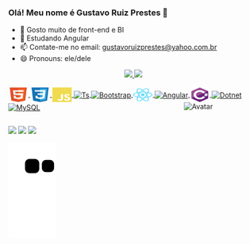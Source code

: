 ### Olá! Meu nome é Gustavo Ruiz Prestes 👋

- 🔭 Gosto muito de front-end e BI
- 🌱 Estudando Angular
- 📫 Contate-me no email: gustavoruizprestes@yahoo.com.br
- 😄 Pronouns: ele/dele


<div align="center">
  <a href="https://github.com/GustavoRuiz205">
  <img height="165em" src="https://github-readme-stats.vercel.app/api?username=GustavoRuiz205&show_icons=true&theme=dracula&include_all_commits=true&count_private=true"/>
  <img height="165em" src="https://github-readme-stats.vercel.app/api/top-langs/?username=GustavoRuiz205&layout=compact&langs_count=7&theme=dracula"/>
</div>
  
<div style="display: inline_block"><br>
  <img align="center" alt="HTML" height="30" width="40" src="https://raw.githubusercontent.com/devicons/devicon/master/icons/html5/html5-original.svg">
  <img align="center" alt="CSS" height="30" width="40" src="https://raw.githubusercontent.com/devicons/devicon/master/icons/css3/css3-original.svg">
  <img align="center" alt="Js" height="30" width="40" src="https://raw.githubusercontent.com/devicons/devicon/master/icons/javascript/javascript-plain.svg">
  <img align="center" alt="Ts" height="30" width="40" src="https://cdn.jsdelivr.net/gh/devicons/devicon/icons/typescript/typescript-original.svg">
  <img align="center" alt="Bootstrap" height="30" width="40" src="https://cdn.jsdelivr.net/gh/devicons/devicon/icons/bootstrap/bootstrap-original.svg">
  <img align="center" alt="React" height="30" width="40" src="https://raw.githubusercontent.com/devicons/devicon/master/icons/react/react-original.svg">
  <img align="center" alt="Angular" height="30" width="40" src="https://cdn.jsdelivr.net/gh/devicons/devicon/icons/angularjs/angularjs-original.svg"">
  <img align="center" alt="Csharp" height="30" width="40" src="https://raw.githubusercontent.com/devicons/devicon/master/icons/csharp/csharp-original.svg">
  <img align="center" alt="Dotnet" height="30" width="40" src="https://cdn.jsdelivr.net/gh/devicons/devicon/icons/dot-net/dot-net-original.svg"> 
  <img align="center" alt="MySQL" height="50" width="40" src="https://cdn.jsdelivr.net/gh/devicons/devicon/icons/mysql/mysql-original-wordmark.svg">                               <img align="right" alt="Avatar" height="150" width="150" src="https://lh3.googleusercontent.com/JicMhMyp_PjGlfebzdHsoAf9apxGV7VznTTYh_KRnNNZyFtHTdP2VDyV1WEwSA7gKxCc7fqU0EKcQevKWLyEnoYfnuW0BdAY82dPYxSAJiTlUAMzazwEEGqeljM59Cw5_FGGNOAhxUGr_vz_SmHBjFI7iiRH1ijSA0xBvE4K7IQ0i3L0hl0YLkOYDniftZDqwBxKMsMlJI2lS0V-YFHc45OreK-Eitp3VQGbF7Np8v6YIpJxEh0O21GtCRt54A1kUP-WKNdXqsit6fa8H7ESEw6PM51-TnHT4xTPFIhRkiHxXFhnAvdXrsf-TV094lGGiP54VCQLNOj_VAnGqUjM6P0efYDbmQeopr0Xu4PfFrQVYsL8RyVbQ07DDAvnf1NSiAWbLJEOBV_d1N6i79eIG3B8EzPmtBePy5OBMxhJnO9XS_qxWhiHRbhbInMyhIii7hKpgG7NZFCSt6kUzy7jWXB5YJb58gKEBs6h4P16-Tg8cXQQvcGCS-oVoNZpxBuWbhPeHYBDwu1Z_sCkpvRKBEjFyuwHmpzxtP6MgtwdBUKVFsmOtIIWoWajSeOzydv23ZL9eDf0tuYvrI2abpMtUAgIUlQjKt2cSj8BZkElR_bRn4AIy94wgJuTsbxWB09H9MXUDeM4Df3LxfSKk3i1q7XNfQYbe8zshnL92XAnC6d7qPyfWDtbmJBfVpjY65k79mwFrNu-5spr6BnoGfTgQLw=w399-h410-no?authuser=0">     
</div>
 
##
                                                                                                                                               
 <div> 
  <a href="https://www.facebook.com/gustavoruizprestes.ruiz.5/" target="_blank"><img src="https://img.shields.io/badge/Facebook-1877F2?style=for-the-badge&logo=facebook&logoColor=white" target="_blank"></a>                                                                                                                        <a href="https://www.instagram.com/gustavokatsuo/" target="_blank"><img src="https://img.shields.io/badge/-Instagram-%23E4405F?style=for-the-badge&logo=instagram&logoColor=white" target="_blank"></a>
  <a href="https://www.linkedin.com/in/gustavoprestes/" target="_blank"><img src="https://img.shields.io/badge/-LinkedIn-%230077B5?style=for-the-badge&logo=linkedin&logoColor=white" target="_blank"></a> 
  
 ![Snake animation](https://github.com/rafaballerini/rafaballerini/blob/output/github-contribution-grid-snake.svg)
</div>
 
